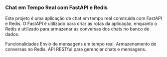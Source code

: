 ### Chat em Tempo Real com FastAPI e Redis
Este projeto é uma aplicação de chat em tempo real construída com FastAPI e Redis. O FastAPI é utilizado para criar as rotas da aplicação, enquanto o Redis é utilizado para armazenar as conversas dos chats no banco de dados.

Funcionalidades
Envio de mensagens em tempo real.
Armazenamento de conversas no Redis.
API RESTful para gerenciar chats e mensagens.
